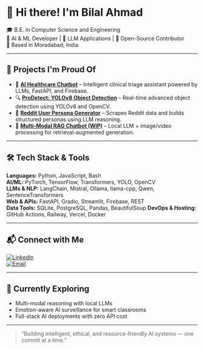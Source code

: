 # 👋 Hi there! I'm Bilal Ahmad

🎓 B.E. in Computer Science and Engineering  
🤖 AI & ML Developer | 🧠 LLM Applications | 🧪 Open-Source Contributor  
📍 Based in Moradabad, India

---

## 🚀 Projects I'm Proud Of

- 🏥 **[AI Healthcare Chatbot](https://github.com/bilalahmad0210/ai-healthcare-chatbot)** – Intelligent clinical triage assistant powered by LLMs, FastAPI, and Firebase.
- 🔍 **[ProDetect: YOLOv8 Object Detection](https://github.com/bilalahmad0210/Prodetect)** – Real-time advanced object detection using YOLOv8 and OpenCV.
- 🧠 **[Reddit User Persona Generator](https://github.com/bilalahmad0210/reddit-user-persona)** – Scrapes Reddit data and builds structured personas using LLM reasoning.
- 🧩 **[Multi-Modal RAG Chatbot (WIP)](https://github.com/bilalahmad0210/Multi-Modal-RAG-Assistant)** – Local LLM + image/video processing for retrieval-augmented generation.

---

## 🛠 Tech Stack & Tools

**Languages:** Python, JavaScript, Bash  
**AI/ML:** PyTorch, TensorFlow, Transformers, YOLO, OpenCV  
**LLMs & NLP:** LangChain, Mistral, Ollama, llama-cpp, Qwen, SentenceTransformers  
**Web & APIs:** FastAPI, Gradio, Streamlit, Firebase, REST  
**Data Tools:** SQLite, PostgreSQL, Pandas, BeautifulSoup
**DevOps & Hosting:** GitHub Actions, Railway, Vercel, Docker

---


## 📬 Connect with Me

[![LinkedIn](https://img.shields.io/badge/LinkedIn-blue?logo=linkedin&style=flat-square)](https://linkedin.com/in/your-link)  
[![Email](https://img.shields.io/badge/Gmail-D14836?style=flat-square&logo=gmail&logoColor=white)](mailto:your.email@gmail.com)

---

## 🧠 Currently Exploring
- Multi-modal reasoning with local LLMs
- Emotion-aware AI surveillance for smart classrooms
- Full-stack AI deployments with zero API cost

---

> “Building intelligent, ethical, and resource-friendly AI systems — one commit at a time.”

